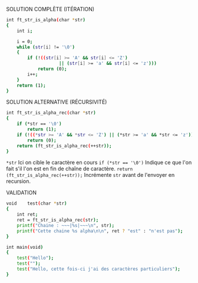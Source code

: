 SOLUTION COMPLÈTE (ITÉRATION)
```bash
int ft_str_is_alpha(char *str)
{
    int i;

    i = 0;
    while (str[i] != '\0')
    {
        if (!((str[i] >= 'A' && str[i] <= 'Z')
                    || (str[i] >= 'a' && str[i] <= 'z')))
            return (0);
        i++;
    }
    return (1);
}
```


SOLUTION ALTERNATIVE (RÉCURSIVITÉ)
```bash
int ft_str_is_alpha_rec(char *str)
{
    if (*str == '\0')
        return (1);
    if (!((*str >= 'A' && *str <= 'Z') || (*str >= 'a' && *str <= 'z')))
        return (0);
    return (ft_str_is_alpha_rec(++str));
}
```
`*str` Ici on cible le caractère en cours
`if (*str == '\0')` Indique ce que l'on fait s'il l'on est en fin de chaîne de caractère.
`return (ft_str_is_alpha_rec(++str));` Incrémente `str` avant de l'envoyer en recursion.

VALIDATION
```bash
void    test(char *str)
{
    int ret;
    ret = ft_str_is_alpha_rec(str);
    printf("Chaine : ~~~|%s|~~~\n", str);
    printf("Cette chaine %s alpha\n\n", ret ? "est" : "n'est pas");
}

int main(void)
{
    test("Hello");
    test("");
    test("Hello, cette fois-ci j'ai des caractères particuliers");
}
```
